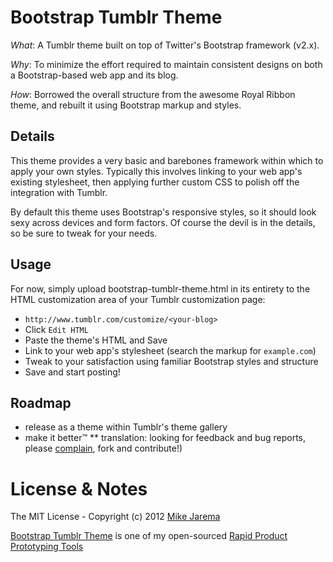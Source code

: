 # Bootstrap Tumblr Theme

*What*: A Tumblr theme built on top of Twitter's Bootstrap framework (v2.x).

*Why*: To minimize the effort required to maintain consistent designs on both a Bootstrap-based web app and its blog.

*How*: Borrowed the overall structure from the awesome Royal Ribbon theme, and rebuilt it using Bootstrap markup and styles.


## Details

This theme provides a very basic and barebones framework within which to apply your own styles.  Typically this involves linking to your web app's existing stylesheet, then applying further custom CSS to polish off the integration with Tumblr.

By default this theme uses Bootstrap's responsive styles, so it should look sexy across devices and form factors.  Of course the devil is in the details, so be sure to tweak for your needs.


## Usage

For now, simply upload bootstrap-tumblr-theme.html in its entirety to the HTML customization area of your Tumblr customization page:

* ``http://www.tumblr.com/customize/<your-blog>``
* Click ``Edit HTML``
* Paste the theme's HTML and Save
* Link to your web app's stylesheet (search the markup for ``example.com``)
* Tweak to your satisfaction using familiar Bootstrap styles and structure
* Save and start posting!


## Roadmap

* release as a theme within Tumblr's theme gallery
* make it better&#8482;
** translation: looking for feedback and bug reports, please [complain](https://github.com/mikejarema/bootstrap-tumblr-theme/issues), fork and contribute!)


# License & Notes

The MIT License - Copyright (c) 2012 [Mike Jarema](http://mikejarema.com)

[Bootstrap Tumblr Theme](https://github.com/mikejarema/bootstrap-tumblr-theme) is one of my open-sourced [Rapid Product Prototyping Tools](http://producteer.com)
